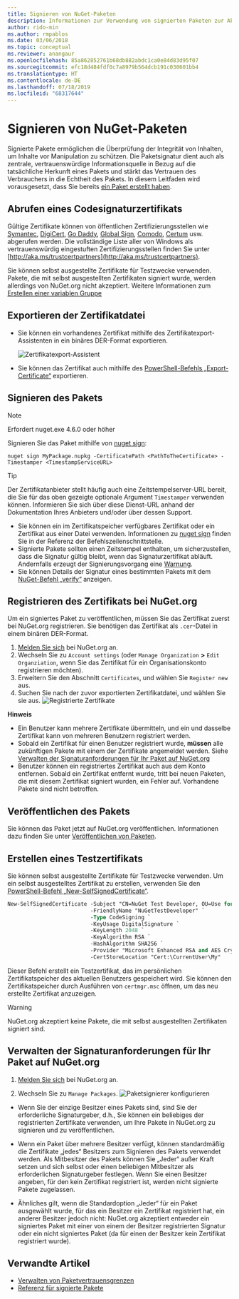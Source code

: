 ```yaml
---
title: Signieren von NuGet-Paketen
description: Informationen zur Verwendung von signierten Paketen zur Aktivierung der Integritätsüberprüfung des Inhalts.
author: rido-min
ms.author: rmpablos
ms.date: 03/06/2018
ms.topic: conceptual
ms.reviewer: anangaur
ms.openlocfilehash: 85a862852761b68db882abdc1ca0e84d83d95f07
ms.sourcegitcommit: efc18d484fdf0c7a8979b564dcb191c030601bb4
ms.translationtype: HT
ms.contentlocale: de-DE
ms.lasthandoff: 07/18/2019
ms.locfileid: "68317644"
---
```

# <a name="signing-nuget-packages"></a>Signieren von NuGet-Paketen

Signierte Pakete ermöglichen die Überprüfung der Integrität von Inhalten, um Inhalte vor Manipulation zu schützen. Die Paketsignatur dient auch als zentrale, vertrauenswürdige Informationsquelle in Bezug auf die tatsächliche Herkunft eines Pakets und stärkt das Vertrauen des Verbrauchers in die Echtheit des Pakets. In diesem Leitfaden wird vorausgesetzt, dass Sie bereits [ein Paket erstellt haben](creating-a-package.md).

## <a name="get-a-code-signing-certificate"></a>Abrufen eines Codesignaturzertifikats

Gültige Zertifikate können von öffentlichen Zertifizierungsstellen wie [Symantec](https://trustcenter.websecurity.symantec.com/process/trust/productOptions?productType=SoftwareValidationClass3), [DigiCert](https://www.digicert.com/code-signing/), [Go Daddy](https://www.godaddy.com/web-security/code-signing-certificate), [Global Sign](https://www.globalsign.com/en/code-signing-certificate/), [Comodo](https://www.comodo.com/e-commerce/code-signing/code-signing-certificate.php), [Certum](https://www.certum.eu/certum/cert,offer_en_open_source_cs.xml) usw. abgerufen werden. Die vollständige Liste aller von Windows als vertrauenswürdig eingestuften Zertifizierungsstellen finden Sie unter [http://aka.ms/trustcertpartners](http://aka.ms/trustcertpartners).

Sie können selbst ausgestellte Zertifikate für Testzwecke verwenden. Pakete, die mit selbst ausgestellten Zertifikaten signiert wurde, werden allerdings von NuGet.org nicht akzeptiert. Weitere Informationen zum [Erstellen einer variablen Gruppe](#create-a-test-certificate)

## <a name="export-the-certificate-file"></a>Exportieren der Zertifikatdatei

* Sie können ein vorhandenes Zertifikat mithilfe des Zertifikatexport-Assistenten in ein binäres DER-Format exportieren.

  ![Zertifikatexport-Assistent](../reference/media/CertificateExportWizard.png)

* Sie können das Zertifikat auch mithilfe des [PowerShell-Befehls „Export-Certificate“](/powershell/module/pkiclient/export-certificate) exportieren.

## <a name="sign-the-package"></a>Signieren des Pakets

> [!note]
> Erfordert nuget.exe 4.6.0 oder höher

Signieren Sie das Paket mithilfe von [nuget sign](../reference/cli-reference/cli-ref-sign.md):

```cli
nuget sign MyPackage.nupkg -CertificatePath <PathToTheCertificate> -Timestamper <TimestampServiceURL>
```

> [!Tip]
> Der Zertifikatanbieter stellt häufig auch eine Zeitstempelserver-URL bereit, die Sie für das oben gezeigte optionale Argument `Timestamper` verwenden können. Informieren Sie sich über diese Dienst-URL anhand der Dokumentation Ihres Anbieters und/oder über dessen Support.

* Sie können ein im Zertifikatspeicher verfügbares Zertifikat oder ein Zertifikat aus einer Datei verwenden. Informationen zu [nuget sign](../reference/cli-reference/cli-ref-sign.md) finden Sie in der Referenz der Befehlszeilenschnittstelle.
* Signierte Pakete sollten einen Zeitstempel enthalten, um sicherzustellen, dass die Signatur gültig bleibt, wenn das Signaturzertifikat abläuft. Andernfalls erzeugt der Signierungsvorgang eine [Warnung](../reference/errors-and-warnings/NU3002.md).
* Sie können Details der Signatur eines bestimmten Pakets mit dem [NuGet-Befehl „verify“](../reference/cli-reference/cli-ref-verify.md) anzeigen.

## <a name="register-the-certificate-on-nugetorg"></a>Registrieren des Zertifikats bei NuGet.org

Um ein signiertes Paket zu veröffentlichen, müssen Sie das Zertifikat zuerst bei NuGet.org registrieren. Sie benötigen das Zertifikat als `.cer`-Datei in einem binären DER-Format.

1. [Melden Sie sich](https://www.nuget.org/users/account/LogOn?returnUrl=%2F) bei NuGet.org an.
1. Wechseln Sie zu `Account settings` (oder `Manage Organization` **>** `Edit Organziation`, wenn Sie das Zertifikat für ein Organisationskonto registrieren möchten).
1. Erweitern Sie den Abschnitt `Certificates`, und wählen Sie `Register new` aus.
1. Suchen Sie nach der zuvor exportierten Zertifikatdatei, und wählen Sie sie aus.
  ![Registrierte Zertifikate](../reference/media/registered-certs.png)

**Hinweis**
* Ein Benutzer kann mehrere Zertifikate übermitteln, und ein und dasselbe Zertifikat kann von mehreren Benutzern registriert werden.
* Sobald ein Zertifikat für einen Benutzer registriert wurde, **müssen** alle zukünftigen Pakete mit einem der Zertifikate angemeldet werden. Siehe [Verwalten der Signaturanforderungen für Ihr Paket auf NuGet.org](#manage-signing-requirements-for-your-package-on-nugetorg)
* Benutzer können ein registriertes Zertifikat auch aus dem Konto entfernen. Sobald ein Zertifikat entfernt wurde, tritt bei neuen Paketen, die mit diesem Zertifikat signiert wurden, ein Fehler auf. Vorhandene Pakete sind nicht betroffen.

## <a name="publish-the-package"></a>Veröffentlichen des Pakets

Sie können das Paket jetzt auf NuGet.org veröffentlichen. Informationen dazu finden Sie unter [Veröffentlichen von Paketen](../nuget-org/Publish-a-package.md).

## <a name="create-a-test-certificate"></a>Erstellen eines Testzertifikats

Sie können selbst ausgestellte Zertifikate für Testzwecke verwenden. Um ein selbst ausgestelltes Zertifikat zu erstellen, verwenden Sie den [PowerShell-Befehl „New-SelfSignedCertificate“](/powershell/module/pkiclient/new-selfsignedcertificate).

```ps
New-SelfSignedCertificate -Subject "CN=NuGet Test Developer, OU=Use for testing purposes ONLY" `
                          -FriendlyName "NuGetTestDeveloper" `
                          -Type CodeSigning `
                          -KeyUsage DigitalSignature `
                          -KeyLength 2048 `
                          -KeyAlgorithm RSA `
                          -HashAlgorithm SHA256 `
                          -Provider "Microsoft Enhanced RSA and AES Cryptographic Provider" `
                          -CertStoreLocation "Cert:\CurrentUser\My" 
```

Dieser Befehl erstellt ein Testzertifikat, das im persönlichen Zertifikatspeicher des aktuellen Benutzers gespeichert wird. Sie können den Zertifikatspeicher durch Ausführen von `certmgr.msc` öffnen, um das neu erstellte Zertifikat anzuzeigen.

> [!Warning]
> NuGet.org akzeptiert keine Pakete, die mit selbst ausgestellten Zertifikaten signiert sind.

## <a name="manage-signing-requirements-for-your-package-on-nugetorg"></a>Verwalten der Signaturanforderungen für Ihr Paket auf NuGet.org
1. [Melden Sie sich](https://www.nuget.org/users/account/LogOn?returnUrl=%2F) bei NuGet.org an.

1. Wechseln Sie zu `Manage Packages`. 
   ![Paketsignierer konfigurieren](../reference/media/configure-package-signers.png)

* Wenn Sie der einzige Besitzer eines Pakets sind, sind Sie der erforderliche Signaturgeber, d.h., Sie können ein beliebiges der registrierten Zertifikate verwenden, um Ihre Pakete in NuGet.org zu signieren und zu veröffentlichen.

* Wenn ein Paket über mehrere Besitzer verfügt, können standardmäßig die Zertifikate „jedes“ Besitzers zum Signieren des Pakets verwendet werden. Als Mitbesitzer des Pakets können Sie „Jeder“ außer Kraft setzen und sich selbst oder einen beliebigen Mitbesitzer als erforderlichen Signaturgeber festlegen. Wenn Sie einen Besitzer angeben, für den kein Zertifikat registriert ist, werden nicht signierte Pakete zugelassen. 

* Ähnliches gilt, wenn die Standardoption „Jeder“ für ein Paket ausgewählt wurde, für das ein Besitzer ein Zertifikat registriert hat, ein anderer Besitzer jedoch nicht: NuGet.org akzeptiert entweder ein signiertes Paket mit einer von einem der Besitzer registrierten Signatur oder ein nicht signiertes Paket (da für einen der Besitzer kein Zertifikat registriert wurde).

## <a name="related-articles"></a>Verwandte Artikel

- [Verwalten von Paketvertrauensgrenzen](../consume-packages/installing-signed-packages.md)
- [Referenz für signierte Pakete](../reference/Signed-Packages-Reference.md)
